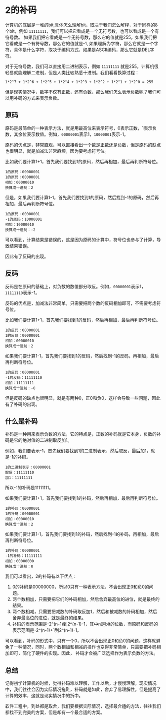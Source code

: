 # 2的补码

计算机的底层是一堆的bit,具体怎么理解bit，取决于我们怎么解释，对于同样的8个bit，例如 `11111111`，我们可以把它看成是一个无符号数，也可以看成是一个有符号数。
如果我们把它看成是一个无符号数，那么它的值就是255，如果我们把它看成是一个有符号数，那么它的值就是-1, 如果理解为字符，那么它就是一个字符，具体是什么字符，取决于编码方式，如果是ASCII编码，那么它就是DEL字符。

对于无符号数，我们可以直接用二进制表示，例如 `11111111` 就是255，计算机很轻易就能理解二进制，但是人类比较熟悉十进制。我们看看换算过程：

```
1*2^7 + 1*2^6 + 1*2^5 + 1*2^4 + 1*2^3 + 1*2^2 + 1*2^1 + 1*2^0 = 255
```

但是现实情况中，数字不仅有正数，还有负数，那么我们怎么表示负数呢？我们可以用补码的方式来表示负数。

## 原码

原码是最简单的一种表示方法，就是用最高位来表示符号，0表示正数，1表示负数，其余位表示数值。例如，`00000001`表示1，`10000001`表示-1。

原码的优点是，非常直观，可以直接看出一个数是正数还是负数，但是原码的缺点也很明显，就是加减法非常麻烦，因为要考虑符号位。

比如我们要计算1+1，首先我们要找到1的原码，然后再相加，最后再判断符号位。

```
1的原码：00000001
1的原码：00000001
相加：00000010
换算成十进制：2
```

但是，如果我们要计算1-1，首先我们要找到1的原码，然后找到-1的原码，然后再相加，最后再判断符号位。

```
1的原码：00000001
-1的原码：10000001
相加：10000010
换算成十进制：-2
```

可以看到，计算结果是错误的，这是因为原码的计算中，符号位也参与了计算，导致结果错误。

因此有了反码的出现。

## 反码

反码是在原码的基础上，对负数的数值部分取反。例如，`00000001`表示1，`11111110`表示-1。

反码的优点是，加减法非常简单，只需要把两个数的反码相加即可，不需要考虑符号位。

比如我们要计算1+1，首先我们要找到1的反码，然后再相加，最后再判断符号位。

```
1的反码：00000001
1的反码：00000001
相加：00000010
换算成十进制：2
```

如果我们要计算1-1，首先我们要找到1的反码，然后找到-1的反码，再相加，最后再判断符号位。

```
1的反码：00000001
-1的反码：11111110
相加：11111111
换算成十进制：-0
```

但是反码的缺点也很明显，就是有两种0，正0和负0，这样会导致一些问题，因此有了补码的出现。

## 什么是补码

补码是一种用来表示负数的方法，它的特点是，正数的补码就是它本身，负数的补码是它的绝对值的二进制取反加1。

例如，我们要表示-1，首先我们要找到1的二进制表示，然后取反，最后加1，就是-1的补码。

```
1的二进制表示：00000001
取反：11111110
加1：11111111
```

所以-1的补码是11111111。

如果我们要计算1+1，首先我们要找到1的补码，然后再相加，最后再判断符号位。

```
1的补码：00000001
1的补码：00000001
相加：00000010
换算成十进制：2
```

如果我们要计算1-1，首先我们要找到1的补码，然后找到-1的补码，再相加，最后再判断符号位。

```
1的补码：00000001
-1的补码：11111111
相加：00000000
换算成十进制：0
```

我们可以看出，2的补码有以下优点：

1. 0的补码是00000000，所以0只有一种表示方法，不会出现正0和负0的问题。
2. 两个数相加，只需要把它们的补码相加，然后舍弃最高位的进位，就是最终的结果。
3. 两个数相减，只需要把减数的补码取反加1，然后和被减数的补码相加，然后舍弃最高位的进位，就是最终的结果。
4. 补码的表示范围是-2^(n-1)到2^(n-1)-1，其中n是bit的位数，而原码和反码的表示范围是-2^(n-1)+1到2^(n-1)-1。

可以看到，补码的形式中，只有一个0，所以不会出现正0和负0的问题，这样就避免了一种情况，同时，两个数相加和相减的操作也变得非常简单，只需要把补码相加即可，简化了硬件的实现。因此，
补码才会被广泛选择作为表示负数的方法。

## 总结

记得初学计算机的时候，觉得补码难以理解，工作以后，才慢慢理解，现实情况中，我们往往会因为实际情况拖鞋，补码就是如此，舍弃了易理解性，但是提高了计算的效率，这就是现实情况中的折中。

软件工程中，到处都是取舍，我们要根据实际情况，选择最合适的方法，往往我们都找不到完美的方案，但是却有一个最合适的方案。
